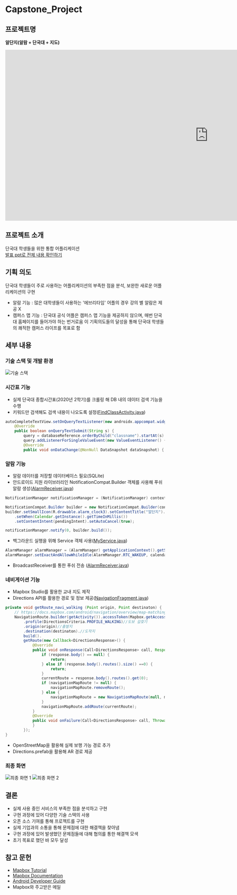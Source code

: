 # Capstone_Project

## 프로젝트명
**알단지(알람 + 단국대 + 지도)**
<iframe width="1280" height="540" src="https://www.youtube.com/embed/RQQwxN8pxB0" frameborder="0" allow="accelerometer; autoplay; clipboard-write; encrypted-media; gyroscope; picture-in-picture" allowfullscreen></iframe>

## 프로젝트 소개
단국대 학생들을 위한 통합 어플리케이션<br>
[발표 ppt로 전체 내용 확인하기](./document/2조_3KM_2020년_2학기_발표_PPT_최종.pptx)

## 기획 의도
단국대 학생들이 주로 사용하는 어플리케이션의 부족한 점을 분석, 보완한 새로운 어플리케이션의 구현
- 알람 기능 : 많은 대학생들이 사용하는 '에브리타임' 어플의 경우 강의 별 알람은 제공 X
- 캠퍼스 맵 기능 : 단국대 공식 어플은 캠퍼스 맵 기능을 제공하지 않으며, 매번 단국대 홈페이지를 들어가야 하는 번거로움
이 기획의도들의 달성을 통해 단국대 학생들의 쾌적한 캠퍼스 라이프를 목표로 함

## 세부 내용
### 기술 스택 및 개발 환경
![기술 스택](https://user-images.githubusercontent.com/41367134/106094351-30a32c00-6175-11eb-9c3e-234d614c9d2d.PNG)

### 시간표 기능
- 실제 단국대 종합시간표(2020년 2학기)를 크롤링 해 DB 내의 데이터 검색 기능을 수행
- 키워드만 검색해도 검색 내용이 나오도록 설정([FindClassActivity.java](./app/src/main/java/com/example/capstone_ui_1/Service/FindClassActivity.java))
```java
autoCompleteTextView.setOnQueryTextListener(new androidx.appcompat.widget.SearchView.OnQueryTextListener() {
    @Override
    public boolean onQueryTextSubmit(String s) {
        query = databaseReference.orderByChild("classname").startAt(s).endAt(s + "\uf8ff");
        query.addListenerForSingleValueEvent(new ValueEventListener() {
        @Override
        public void onDataChange(@NonNull DataSnapshot dataSnapshot) {
```

### 알람 기능
- 알람 데이터를 저장할 데이터베이스 필요(SQLite)
- 안드로이드 지원 라이브러리인 NotificationCompat.Builder 객체를 사용해 푸쉬 알람 생성([AlarmReceiver.java](./app/src/main/java/com/example/capstone_ui_1/Alarm/AlarmReceiver.java))
```java
NotificationManager notificationManager = (NotificationManager) context.getSystemService(Context.NOTIFICATION_SERVICE);

NotificationCompat.Builder builder = new NotificationCompat.Builder(context, CHANNEL_ID);
builder.setSmallIcon(R.drawable.alarm_clock3).setContentTitle("알단지").setContentText("강의가 곧 시작합니다.")
    .setWhen(Calendar.getInstance().getTimeInMillis())
    .setContentIntent(pendingIntent).setAutoCancel(true);

notificationManager.notify(0, builder.build());
```
- 백그라운드 실행을 위해 Service 객체 사용([MyService.java](./app/src/main/java/com/example/capstone_ui_1/Service/MyService.java))
```java
AlarmManager alarmManager = (AlarmManager) getApplicationContext().getSystemService(Context.ALARM_SERVICE);
alarmManager.setExactAndAllowWhileIdle(AlarmManager.RTC_WAKEUP, calendarTime, sender[count]);
```
- BroadcastReceiver를 통한 푸쉬 전송 ([AlarmReceiver.java](./app/src/main/java/com/example/capstone_ui_1/Alarm/AlarmReceiver.java))

### 네비게이션 기능
- Mapbox Studio를 활용한 교내 지도 제작
- Directions API를 활용한 경로 및 정보 제공([NavigationFragment.java](./app/src/main/java/com/example/capstone_ui_1/NavigationFragment.java))
```java
private void getRoute_navi_walking (Point origin, Point destinaton) {
    // https://docs.mapbox.com/android/navigation/overview/map-matching/
    NavigationRoute.builder(getActivity()).accessToken(Mapbox.getAccessToken())
        .profile(DirectionsCriteria.PROFILE_WALKING)//도보 길찾기
        .origin(origin)//출발지
        .destination(destinaton).//도착지
        build().
        getRoute(new Callback<DirectionsResponse>() {
            @Override
            public void onResponse(Call<DirectionsResponse> call, Response<DirectionsResponse> response) {
                if (response.body() == null) {
                    return;
                } else if (response.body().routes().size() ==0) {
                    return;
                }
                currentRoute = response.body().routes().get(0);
                if (navigationMapRoute != null) {
                    navigationMapRoute.removeRoute();
                } else {
                    navigationMapRoute = new NavigationMapRoute(null, mapView, mapboxMap, R.style.NavigationMapRoute);
                }
                navigationMapRoute.addRoute(currentRoute);
            }
            @Override
            public void onFailure(Call<DirectionsResponse> call, Throwable t) {
            }
        });
}
```
- OpenStreetMap을 활용해 실제 보행 가능 경로 추가
- Directions.prefab을 활용해 AR 경로 제공

### 최종 화면
![최종 화면 1](https://user-images.githubusercontent.com/41367134/106094487-75c75e00-6175-11eb-9040-2879be4b942d.PNG)
![최종 화면 2](https://user-images.githubusercontent.com/41367134/106094500-7bbd3f00-6175-11eb-95b8-e613789eff12.PNG)

## 결론
- 실제 사용 중인 서비스의 부족한 점을 분석하고 구현
- 구현 과정에 있어 다양한 기술 스택의 사용
- 오픈 소스 기여를 통해 프로젝트를 구현
- 실제 기업과의 소통을 통해 문제점에 대한 해결책을 찾아냄
- 구현 과정에 있어 발생했던 문제점들에 대해 협의를 통한 해결책 모색
- 초기 목표로 했던 바 모두 달성

## 참고 문헌
- [Mapbox Tutorial](https://docs.mapbox.com/help/tutorials/)
- [Mapbox Documentation](https://docs.mapbox.com/)
- [Android Developer Guide](https://developer.android.com/guide?hl=ko)
- Mapbox와 주고받은 메일